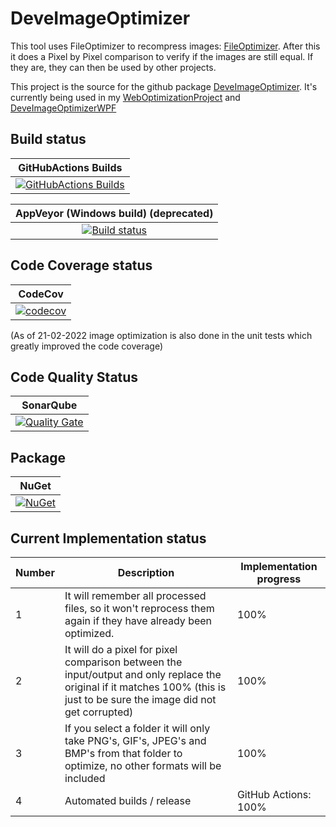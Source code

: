 # DeveImageOptimizer
This tool uses FileOptimizer to recompress images: [FileOptimizer](http://nikkhokkho.sourceforge.net/static.php?page=FileOptimizer). After this it does a Pixel by Pixel comparison to verify if the images are still equal. If they are, they can then be used by other projects.

This project is the source for the github package [DeveImageOptimizer](https://www.nuget.org/packages/DeveImageOptimizer/). It's currently being used in my [WebOptimizationProject](https://github.com/devedse/WebOptimizationProject/) and [DeveImageOptimizerWPF](https://github.com/devedse/DeveImageOptimizerWPF/)

## Build status

| GitHubActions Builds |
|:--------------------:|
| [![GitHubActions Builds](https://github.com/devedse/DeveImageOptimizer/workflows/GitHubActionsBuilds/badge.svg)](https://github.com/devedse/DeveImageOptimizer/actions/workflows/githubactionsbuilds.yml) |

| AppVeyor (Windows build) (deprecated) |
|:------------------------:|
| [![Build status](https://ci.appveyor.com/api/projects/status/qo0hx7i9j2hrlmpr?svg=true)](https://ci.appveyor.com/project/devedse/deveimageoptimizer) |

## Code Coverage status

| CodeCov |
|:-------:|
| [![codecov](https://codecov.io/gh/devedse/DeveImageOptimizer/branch/master/graph/badge.svg)](https://codecov.io/gh/devedse/DeveImageOptimizer) |

(As of 21-02-2022 image optimization is also done in the unit tests which greatly improved the code coverage)

## Code Quality Status

| SonarQube |
|:---------:|
| [![Quality Gate](https://sonarcloud.io/api/project_badges/measure?project=DeveImageOptimizer&metric=alert_status)](https://sonarcloud.io/dashboard?id=DeveImageOptimizer) |

## Package

| NuGet |
|:-----:|
| [![NuGet](https://img.shields.io/nuget/v/DeveImageOptimizer.svg)](https://www.nuget.org/packages/DeveImageOptimizer/) |

## Current Implementation status

| Number | Description | Implementation progress |
| --- | --- | --- |
| 1 | It will remember all processed files, so it won't reprocess them again if they have already been optimized. | 100% |
| 2 | It will do a pixel for pixel comparison between the input/output and only replace the original if it matches 100% (this is just to be sure the image did not get corrupted) | 100% |
| 3 | If you select a folder it will only take PNG's, GIF's, JPEG's and BMP's from that folder to optimize, no other formats will be included | 100% |
| 4 | Automated builds / release | GitHub Actions: 100% |
